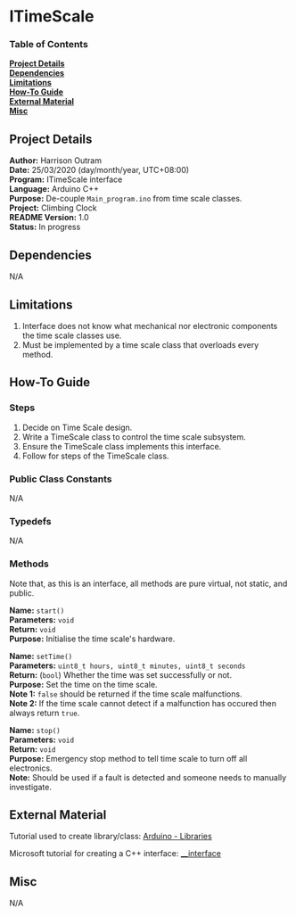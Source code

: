 # ITimeScale

### Table of Contents

**[Project Details](#project-details)**<br>
**[Dependencies](#dependencies)**<br>
**[Limitations](#limitations)**<br>
**[How-To Guide](#how-to-guide)**<br>
**[External Material](#external-material)**<br>
**[Misc](#misc)**<br>

## Project Details

**Author:** Harrison Outram<br>
**Date:** 25/03/2020 (day/month/year, UTC+08:00)<br>
**Program:** ITimeScale interface<br>
**Language:** Arduino C++<br>
**Purpose:** De-couple `Main_program.ino` from time scale classes.<br>
**Project:** Climbing Clock<br>
**README Version:** 1.0<br>
**Status:** In progress

## Dependencies

N/A

## Limitations

1. Interface does not know what mechanical nor electronic components the time scale classes use.
2. Must be implemented by a time scale class that overloads every method.

## How-To Guide

### Steps

1. Decide on Time Scale design.
2. Write a TimeScale class to control the time scale subsystem.
3. Ensure the TimeScale class implements this interface.
4. Follow for steps of the TimeScale class.

### Public Class Constants

N/A

### Typedefs

N/A

### Methods

Note that, as this is an interface, all methods are pure virtual, not static, and public.

**Name:** `start()`<br>
**Parameters:** `void`<br>
**Return:** `void`<br>
**Purpose:** Initialise the time scale's hardware.

**Name:** `setTime()`<br>
**Parameters:** `uint8_t hours, uint8_t minutes, uint8_t seconds`<br>
**Return:** (`bool`) Whether the time was set successfully or not.<br>
**Purpose:** Set the time on the time scale.<br>
**Note 1:** `false` should be returned if the time scale malfunctions.<br>
**Note 2:** If the time scale cannot detect if a malfunction has occured then always return `true`.

**Name:** `stop()`<br>
**Parameters:** `void`<br>
**Return:** `void`<br>
**Purpose:** Emergency stop method to tell time scale to turn off all electronics.<br>
**Note:** Should be used if a fault is detected and someone needs to manually investigate.

## External Material

Tutorial used to create library/class: [Arduino - Libraries](https://www.arduino.cc/en/Hacking/LibraryTutorial)

Microsoft tutorial for creating a C++ interface: [__interface](https://docs.microsoft.com/en-us/cpp/cpp/interface?view=vs-2019)

## Misc

N/A
